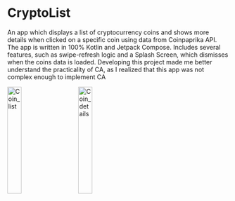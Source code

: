# CryptoList
An app which displays a list of cryptocurrency coins and shows more details when clicked on a specific coin using data from Coinpaprika API. The app is written in 100% Kotlin and Jetpack Compose. Includes several features, such as swipe-refresh logic and a Splash Screen, which dismisses when the coins data is loaded. Developing this project made me better understand the practicality of CA, as I realized that this app was not complex enough to implement CA

<p align="left">
  <img alt="Coin_list" src="https://github.com/amirbek-ashirbek/cryptolist/assets/102574996/ba85475e-12f7-48a6-ae64-8fe227c79549" width="25%" height = "25%">
&nbsp; &nbsp; &nbsp; &nbsp;
  <img alt="Coin_details" src="https://github.com/amirbek-ashirbek/cryptolist/assets/102574996/e8fdbd78-ce2d-4546-8df5-25fcb99138b1" width="25%" height = "25%">
</p>
